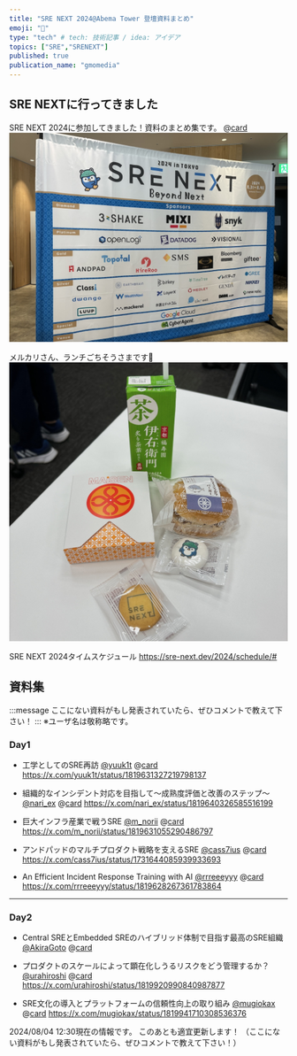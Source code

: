 ```yaml
---
title: "SRE NEXT 2024@Abema Tower 登壇資料まとめ"
emoji: "📣"
type: "tech" # tech: 技術記事 / idea: アイデア
topics: ["SRE","SRENEXT"]
published: true
publication_name: "gmomedia"
---
```


## SRE NEXTに行ってきました
SRE NEXT 2024に参加してきました！資料のまとめ集です。
@[card](https://sre-next.dev/2024/)
![会場の看板](/images/0d8e8f42508a6b/1.jpg)

メルカリさん、ランチごちそうさまです🍞
![メルカリさん提供ランチ](/images/0d8e8f42508a6b/2.jpg)

SRE NEXT 2024タイムスケジュール
https://sre-next.dev/2024/schedule/#

## 資料集
:::message
ここにない資料がもし発表されていたら、ぜひコメントで教えて下さい！
:::
※ユーザ名は敬称略です。

### Day1
- 工学としてのSRE再訪  [@yuuk1t](https://twitter.com/yuuk1t)
@[card](https://speakerdeck.com/m_norii/sre-working-in-the-large-infrastructure-industry)
https://x.com/yuuk1t/status/1819631327219798137


- 組織的なインシデント対応を目指して〜成熟度評価と改善のステップ〜 [@nari_ex](https://twitter.com/nari_ex)
@[card](https://speakerdeck.com/nari_ex/towards-an-organized-incident-response-maturity-assessment-and-improvement-steps)
https://x.com/nari_ex/status/1819640326585516199

- 巨大インフラ産業で戦うSRE [@m_norii](https://twitter.com/m_norii)
@[card](https://speakerdeck.com/m_norii/sre-working-in-the-large-infrastructure-industry)
https://x.com/m_norii/status/1819631055290486797

- アンドパッドのマルチプロダクト戦略を支えるSRE [@cass7ius](https://twitter.com/cass7ius)
@[card](https://speakerdeck.com/cassius7/sre-next-2024)
https://x.com/cass7ius/status/1731644085939933693

- An Efficient Incident Response Training with AI [@rrreeeyyy](https://twitter.com/rrreeeyyy)
@[card](https://speakerdeck.com/rrreeeyyy/sre-next-2024-sponsor-session)
https://x.com/rrreeeyyy/status/1819628267361783864

-----
### Day2
- Central SREとEmbedded SREのハイブリッド体制で目指す最高のSRE組織 [@AkiraGoto](https://github.com/AkiraGoto)
@[card](https://speakerdeck.com/akiragoto/central-sretoembedded-srenohaiburitudoti-zhi-demu-zhi-suzui-gao-nosrezu-zhi)

- プロダクトのスケールによって顕在化しうるリスクをどう管理するか？ [@urahiroshi](https://twitter.com/urahiroshi)
@[card](https://speakerdeck.com/urahiroshi/purodakutonosukeruniyotutexian-zai-hua-siururisukuwodouguan-li-suruka)
https://x.com/urahiroshi/status/1819920990840987877


- SRE文化の導入とプラットフォームの信頼性向上の取り組み [@mugiokax](https://twitter.com/mugiokax)
@[card](https://www.docswell.com/s/mugioka/ZDNDLW-sre-next-2024)
https://x.com/mugiokax/status/1819941710308536376


2024/08/04 12:30現在の情報です。
このあとも適宜更新します！
（ここにない資料がもし発表されていたら、ぜひコメントで教えて下さい！）